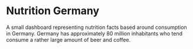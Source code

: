 # Nutrition Germany
A small dashboard representing nutrition facts based around consumption in Germany. Germany has approximately 80 million inhabitants who tend consume a rather large amount of beer and coffee.
